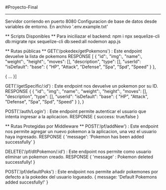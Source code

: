 #Proyecto-Final
****

Servidor corriendo en puerto 8080
Configuracion de base de datos desde variables de entorno. En archivo '.env.example.txt'

** Scripts Disponibles **
Para iniciliazar el backend:
    npm i
    npx sequelize-cli db:migrate
    npx sequelize-cli db:seed:all
    nodemon app.js


** Rutas públicas **
GET('/pokedex/getPokemons') : Este endpoint devuelve la lista de pokemons
    RESPONSE
    [
        {
                "id":,
                "img":,
                "name":,
                "weight":,
                "height":,
                "moves": [],
                "description",
                "type": [],
                "userId":
                "isDefault":
                "base": {
                            "HP",
                            "Attack",
                            "Defense",
                            "Spa",
                            "Spd",
                            "Speed"
                }
        },
		
{
	...
}]

GET('/getSpecific/:id') : Este endpoint nos devuelve un pokemon por su ID.
RESPONSE
{
    {
                "id":,
                "img":,
                "name":,
                "weight":,
                "height":,
                "moves": [],
                "description",
                "type": [],
                "userId":
                "isDefault":
                "base": {
                            "HP",
                            "Attack",
                            "Defense",
                            "Spa",
                            "Spd",
                            "Speed"
                }
        },
}
    
POST('/auth/Login') : Este endpoint permite autenticar el usuario que intenta ingresar a la aplicacion.
RESPONSE
{
   success: true/false
}



** Rutas Protegidas por Middleware **
POST('/pf/addNew') : Este endpoint nos permite agregar un nuevo pokemon a la aplicacion, una vez el usuario haya ingresado.
RESPONSE
{
 'message': 'Pokemon has been added successfully'
}

DELETE('/pf/dltPokemon/:id') : Este endpoint nos permite como usuario eliminar un pokemon creado.
RESPONSE
{
    'message' : Pokemon deleted successfully!
}

POST('/pf/defaultPoks') : Este endpoint nos permite añadir pokemones por defecto a la pokedex del usuario logueado.
{
    message: 'Default Pokemons added succesfully!'
}







